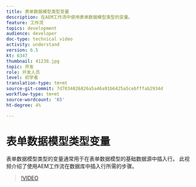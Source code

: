 ```yaml
---
title: 表单数据模型类型变量
description: 在AEM工作流中使用表单数据模型类型的变量。
feature: 工作流
topics: development
audience: developer
doc-type: technical video
activity: understand
version: 6.5
kt: 6347
thumbnail: 41238.jpg
topic: 开发
role: 开发人员
level: 初学者
translation-type: tm+mt
source-git-commit: 7d7034026826a5a46a91b6425a5cebfffab2934d
workflow-type: tm+mt
source-wordcount: '65'
ht-degree: 4%

---
```



# 表单数据模型类型变量

表单数据模型类型的变量通常用于在表单数据模型的基础数据源中插入行。 此视频介绍了使用AEM工作流在数据库中插入行所需的步骤。



>[!VIDEO](https://video.tv.adobe.com/v/41238/quality=9&learn=on)
